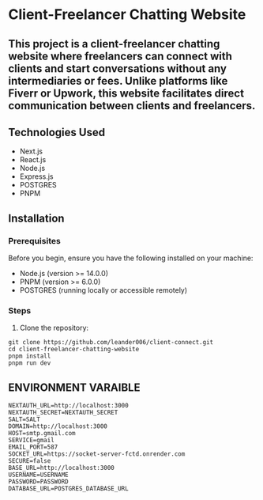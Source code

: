# Client-Freelancer Chatting Website

## This project is a client-freelancer chatting website where freelancers can connect with clients and start conversations without any intermediaries or fees. Unlike platforms like Fiverr or Upwork, this website facilitates direct communication between clients and freelancers.

## Technologies Used

- Next.js
- React.js
- Node.js
- Express.js
- POSTGRES
- PNPM

## Installation

### Prerequisites

Before you begin, ensure you have the following installed on your machine:

- Node.js (version >= 14.0.0)
- PNPM (version >= 6.0.0)
- POSTGRES (running locally or accessible remotely)

### Steps

1. Clone the repository:

```
git clone https://github.com/leander006/client-connect.git
cd client-freelancer-chatting-website
pnpm install
pnpm run dev

```

## ENVIRONMENT VARAIBLE

```
NEXTAUTH_URL=http://localhost:3000
NEXTAUTH_SECRET=NEXTAUTH_SECRET
SALT=SALT
DOMAIN=http://localhost:3000
HOST=smtp.gmail.com
SERVICE=gmail
EMAIL_PORT=587
SOCKET_URL=https://socket-server-fctd.onrender.com
SECURE=false
BASE_URL=http://localhost:3000
USERNAME=USERNAME
PASSWORD=PASSWORD
DATABASE_URL=POSTGRES_DATABASE_URL

```
